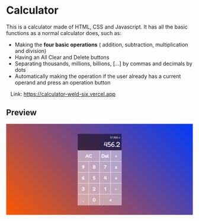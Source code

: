 # Calculator

This is a calculator made of HTML, CSS and Javascript. 
It has all the basic functions as a normal calculator does, such as:

- Making the **four basic operations** ( addition, subtraction, multiplication and division)
- Having an All Clear and Delete buttons
- Separating thousands, millions, billions, [...] by commas and decimals by dots
- Automatically making the operation if the user already has a current operand and press an operation button

&nbsp;&nbsp;
Link: https://calculator-weld-six.vercel.app
## Preview

![calculator preview](./img/calculator.png "Calculator")
